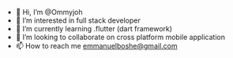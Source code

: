 - 👋 Hi, I’m @Ommyjoh
- 👀 I’m interested in full stack developer
- 🌱 I’m currently learning .flutter (dart framework)
- 💞️ I’m looking to collaborate on cross platform mobile application
- 📫 How to reach me emmanuelboshe@gmail.com
<!---
Ommyjoh/Ommyjoh is a ✨ special ✨ repository because its `README.md` (this file) appears on your GitHub profile.
You can click the Preview link to take a look at your changes.
--->
